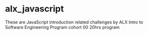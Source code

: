 # alx_javascript

These are JavaScript introduction related challenges by ALX Intro to Software Engineering Program cohort 00 20hrs program
